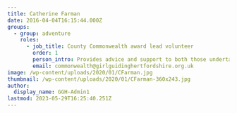 ```yaml
---
title: Catherine Farman
date: 2016-04-04T16:15:44.000Z
groups:
  - group: adventure
    roles:
      - job_title: County Commonwealth award lead volunteer
        order: 1
        person_intro: Provides advice and support to both those undertaking the Commonwealth award and their local leadership team
        email: commonwealth@girlguidinghertfordshire.org.uk
image: /wp-content/uploads/2020/01/CFarman.jpg
thumbnail: /wp-content/uploads/2020/01/CFarman-360x243.jpg
author:
  display_name: GGH-Admin1
lastmod: 2023-05-29T16:25:40.251Z
---
```

